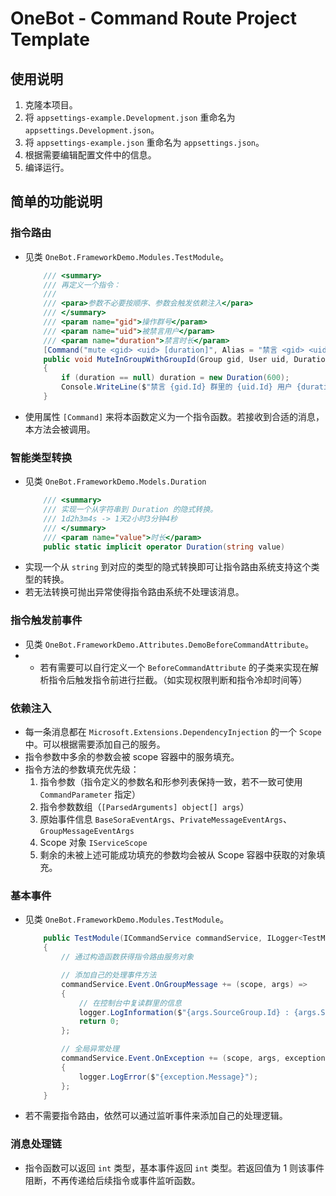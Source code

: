 # OneBot - Command Route Project Template

## 使用说明
1. 克隆本项目。
2. 将 `appsettings-example.Development.json` 重命名为 `appsettings.Development.json`。
3. 将 `appsettings-example.json` 重命名为 `appsettings.json`。
4. 根据需要编辑配置文件中的信息。
5. 编译运行。

## 简单的功能说明
### 指令路由
- 见类 `OneBot.FrameworkDemo.Modules.TestModule`。
    ```cs
        /// <summary>
        /// 再定义一个指令：
        ///
        /// <para>参数不必要按顺序、参数会触发依赖注入</para>
        /// </summary>
        /// <param name="gid">操作群号</param>
        /// <param name="uid">被禁言用户</param>
        /// <param name="duration">禁言时长</param>
        [Command("mute <gid> <uid> [duration]", Alias = "禁言 <gid> <uid> [duration], 口球 <gid> <uid> [duration],", EventType = EventType.GroupMessage | EventType.PrivateMessage)]
        public void MuteInGroupWithGroupId(Group gid, User uid, Duration duration)
        {
            if (duration == null) duration = new Duration(600);
            Console.WriteLine($"禁言 {gid.Id} 群里的 {uid.Id} 用户 {duration.Seconds} 秒。");
        }  
    ```
- 使用属性 `[Command]` 来将本函数定义为一个指令函数。若接收到合适的消息，本方法会被调用。

### 智能类型转换
- 见类 `OneBot.FrameworkDemo.Models.Duration`
    ```cs
        /// <summary>
        /// 实现一个从字符串到 Duration 的隐式转换。
        /// 1d2h3m4s -> 1天2小时3分钟4秒
        /// </summary>
        /// <param name="value">时长</param>
        public static implicit operator Duration(string value)
    ```
- 实现一个从 `string` 到对应的类型的隐式转换即可让指令路由系统支持这个类型的转换。
- 若无法转换可抛出异常使得指令路由系统不处理该消息。

### 指令触发前事件
- 见类 `OneBot.FrameworkDemo.Attributes.DemoBeforeCommandAttribute`。
- - 若有需要可以自行定义一个 `BeforeCommandAttribute` 的子类来实现在解析指令后触发指令前进行拦截。（如实现权限判断和指令冷却时间等）

### 依赖注入
- 每一条消息都在 `Microsoft.Extensions.DependencyInjection` 的一个 `Scope` 中。可以根据需要添加自己的服务。
- 指令参数中多余的参数会被 scope 容器中的服务填充。
- 指令方法的参数填充优先级：
  1. 指令参数（指令定义的参数名和形参列表保持一致，若不一致可使用 `CommandParameter` 指定）
  2. 指令参数数组（`[ParsedArguments] object[] args`）
  3. 原始事件信息 `BaseSoraEventArgs`、`PrivateMessageEventArgs`、`GroupMessageEventArgs`
  4. Scope 对象 `IServiceScope`
  5. 剩余的未被上述可能成功填充的参数均会被从 Scope 容器中获取的对象填充。

### 基本事件
- 见类 `OneBot.FrameworkDemo.Modules.TestModule`。
    ```cs
        public TestModule(ICommandService commandService, ILogger<TestModule> logger)
        {
            // 通过构造函数获得指令路由服务对象

            // 添加自己的处理事件方法
            commandService.Event.OnGroupMessage += (scope, args) =>
            {
                // 在控制台中复读群里的信息
                logger.LogInformation($"{args.SourceGroup.Id} : {args.Sender.Id} : {args.Message.RawText}");
                return 0;
            };

            // 全局异常处理
            commandService.Event.OnException += (scope, args, exception) =>
            {
                logger.LogError($"{exception.Message}");
            };
        }
    ```
- 若不需要指令路由，依然可以通过监听事件来添加自己的处理逻辑。

### 消息处理链
- 指令函数可以返回 `int` 类型，基本事件返回 `int` 类型。若返回值为 1 则该事件阻断，不再传递给后续指令或事件监听函数。